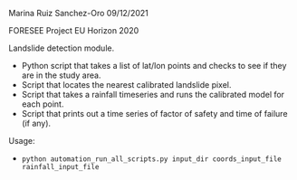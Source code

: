 Marina Ruiz Sanchez-Oro
09/12/2021

FORESEE Project EU Horizon 2020

Landslide detection module.
* Python script that takes a list of lat/lon points and checks to see if they are in the study area.
* Script that locates the nearest calibrated landslide pixel. 
* Script that takes a rainfall timeseries and runs the calibrated model for each point.
* Script that prints out a time series of factor of safety and time of failure (if any).

Usage:
* `python automation_run_all_scripts.py input_dir coords_input_file rainfall_input_file`
